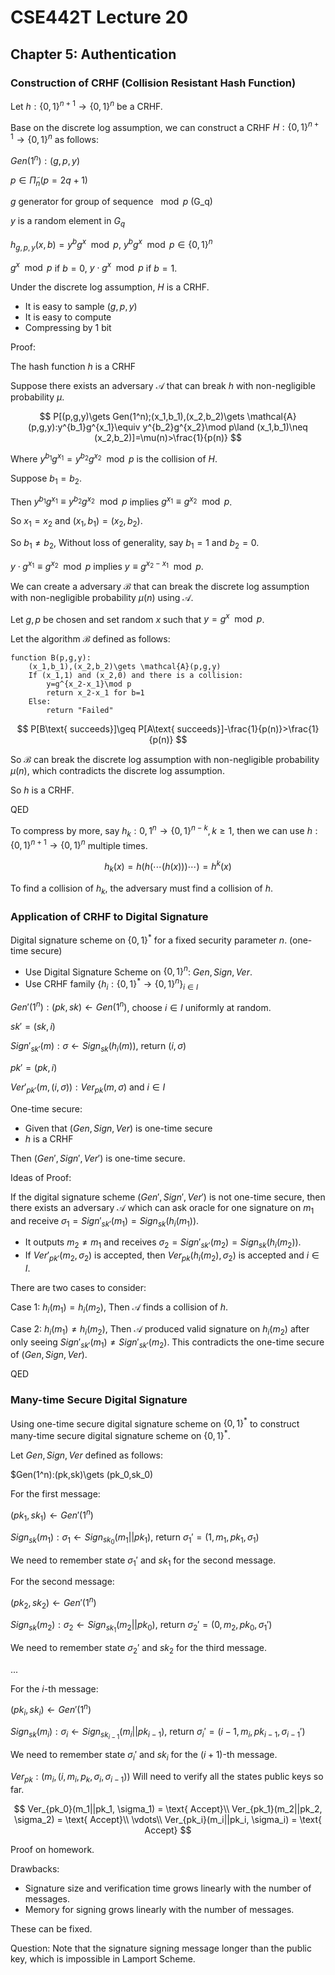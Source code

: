 # CSE442T Lecture 20

## Chapter 5: Authentication

### Construction of CRHF (Collision Resistant Hash Function)

Let $h: \{0, 1\}^{n+1} \to \{0, 1\}^n$ be a CRHF.

Base on the discrete log assumption, we can construct a CRHF $H: \{0, 1\}^{n+1} \to \{0, 1\}^n$ as follows:

$Gen(1^n):(g,p,y)$

$p\in \tilde{\Pi}_n(p=2q+1)$

$g$ generator for group of sequence $\mod p$ (G_q)

$y$ is a random element in $G_q$

$h_{g,p,y}(x,b)=y^bg^x\mod p$, $y^bg^x\mod p \in \{0,1\}^n$

$g^x\mod p$ if $b=0$, $y\cdot g^x\mod p$ if $b=1$.

Under the discrete log assumption, $H$ is a CRHF.

- It is easy to sample $(g,p,y)$
- It is easy to compute
- Compressing by 1 bit

Proof:

The hash function $h$ is a CRHF

Suppose there exists an adversary $\mathcal{A}$ that can break $h$ with non-negligible probability $\mu$.

$$
P[(p,g,y)\gets Gen(1^n);(x_1,b_1),(x_2,b_2)\gets \mathcal{A}(p,g,y):y^{b_1}g^{x_1}\equiv y^{b_2}g^{x_2}\mod p\land (x_1,b_1)\neq (x_2,b_2)]=\mu(n)>\frac{1}{p(n)}
$$

Where $y^{b_1}g^{x_1}=y^{b_2}g^{x_2}\mod p$ is the collision of $H$.

Suppose $b_1=b_2$.

Then $y^{b_1}g^{x_1}\equiv y^{b_2}g^{x_2}\mod p$ implies $g^{x_1}\equiv g^{x_2}\mod p$.

So $x_1=x_2$ and $(x_1,b_1)=(x_2,b_2)$.

So $b_1\neq b_2$, Without loss of generality, say $b_1=1$ and $b_2=0$.

$y\cdot g^{x_1}\equiv g^{x_2}\mod p$ implies $y\equiv g^{x_2-x_1}\mod p$.

We can create a adversary $\mathcal{B}$ that can break the discrete log assumption with non-negligible probability $\mu(n)$ using $\mathcal{A}$.

Let $g,p$ be chosen and set random $x$ such that $y=g^x\mod p$.

Let the algorithm $\mathcal{B}$ defined as follows:

```pseudocode
function B(p,g,y):
    (x_1,b_1),(x_2,b_2)\gets \mathcal{A}(p,g,y)
    If (x_1,1) and (x_2,0) and there is a collision:
        y=g^{x_2-x_1}\mod p
        return x_2-x_1 for b=1
    Else:
        return "Failed"
```

$$
P[B\text{ succeeds}]\geq P[A\text{ succeeds}]-\frac{1}{p(n)}>\frac{1}{p(n)}
$$

So $\mathcal{B}$ can break the discrete log assumption with non-negligible probability $\mu(n)$, which contradicts the discrete log assumption.

So $h$ is a CRHF.

QED

To compress by more, say $h_k:{0,1}^n\to \{0,1\}^{n-k},k\geq 1$, then we can use $h: \{0,1\}^{n+1}\to \{0,1\}^n$ multiple times.

$$
h_k(x)=h(h(\cdots(h(x)))\cdots)=h^{k}(x)
$$

To find a collision of $h_k$, the adversary must find a collision of $h$.

### Application of CRHF to Digital Signature

Digital signature scheme on $\{0,1\}^*$ for a fixed security parameter $n$. (one-time secure)

- Use Digital Signature Scheme on $\{0,1\}^{n}$: $Gen, Sign, Ver$.
- Use CRHF family $\{h_i:\{0,1\}^*\to \{0,1\}^n\}_{i\in I}$

$Gen'(1^n):(pk,sk)\gets Gen(1^n)$, choose $i\in I$ uniformly at random.

$sk'=(sk,i)$

$Sign'_{sk'}(m):\sigma\gets Sign_{sk}(h_i(m))$, return $(i,\sigma)$

$pk'=(pk,i)$

$Ver'_{pk'}(m,(i,\sigma)):Ver_{pk}(m,\sigma)$ and $i\in I$

One-time secure:

- Given that ($Gen,Sign,Ver$) is one-time secure
- $h$ is a CRHF

Then ($Gen',Sign',Ver'$) is one-time secure.

Ideas of Proof:

If the digital signature scheme ($Gen',Sign',Ver'$) is not one-time secure, then there exists an adversary $\mathcal{A}$ which can ask oracle for one signature on $m_1$ and receive $\sigma_1=Sign'_{sk'}(m_1)=Sign_{sk}(h_i(m_1))$.

- It outputs $m_2\neq m_1$ and receives $\sigma_2=Sign'_{sk'}(m_2)=Sign_{sk}(h_i(m_2))$.
- If $Ver'_{pk'}(m_2,\sigma_2)$ is accepted, then $Ver_{pk}(h_i(m_2),\sigma_2)$ is accepted and $i\in I$.

There are two cases to consider:

Case 1: $h_i(m_1)=h_i(m_2)$, Then $\mathcal{A}$ finds a collision of $h$.

Case 2: $h_i(m_1)\neq h_i(m_2)$, Then $\mathcal{A}$ produced valid signature on $h_i(m_2)$ after only seeing $Sign'_{sk'}(m_1)\neq Sign'_{sk'}(m_2)$. This contradicts the one-time secure of ($Gen,Sign,Ver$).

QED

### Many-time Secure Digital Signature

Using one-time secure digital signature scheme on $\{0,1\}^*$ to construct many-time secure digital signature scheme on $\{0,1\}^*$.

Let $Gen,Sign,Ver$ defined as follows:

$Gen(1^n):(pk,sk)\gets (pk_0,sk_0)

For the first message:

$(pk_1,sk_1)\gets Gen'(1^n)$

$Sign_{sk}(m_1):\sigma_1\gets Sign_{sk_0}(m_1||pk_1)$, return $\sigma_1'=(1,m_1,pk_1,\sigma_1)$

We need to remember state $\sigma_1'$ and $sk_1$ for the second message.

For the second message:

$(pk_2,sk_2)\gets Gen'(1^n)$

$Sign_{sk}(m_2):\sigma_2\gets Sign_{sk_1}(m_2||pk_0)$, return $\sigma_2'=(0,m_2,pk_0,\sigma_1')$

We need to remember state $\sigma_2'$ and $sk_2$ for the third message.

...

For the $i$-th message:

$(pk_i,sk_i)\gets Gen'(1^n)$

$Sign_{sk}(m_i):\sigma_i\gets Sign_{sk_{i-1}}(m_i||pk_{i-1})$, return $\sigma_i'=(i-1,m_i,pk_{i-1},\sigma_{i-1}')$

We need to remember state $\sigma_i'$ and $sk_i$ for the $(i+1)$-th message.

$Ver_{pk}:(m_i,(i,m_i,p_k,\sigma_i,\sigma_{i-1}))$ Will need to verify all the states public keys so far.

$$
Ver_{pk_0}(m_1||pk_1, \sigma_1) = \text{ Accept}\\
Ver_{pk_1}(m_2||pk_2, \sigma_2) = \text{ Accept}\\
\vdots\\
Ver_{pk_i}(m_i||pk_i, \sigma_i) = \text{ Accept}
$$

Proof on homework.

Drawbacks:

- Signature size and verification time grows linearly with the number of messages.
- Memory for signing grows linearly with the number of messages.

These can be fixed.

Question: Note that the signature signing message longer than the public key, which is impossible in Lamport Scheme.

